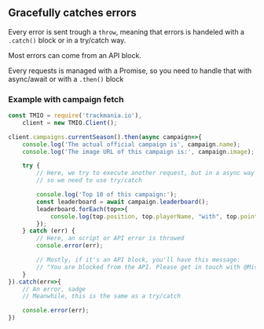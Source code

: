 ## Gracefully catches errors

Every error is sent trough a `throw`, meaning that errors is handeled with a `.catch()` block or in a try/catch way.

Most errors can come from an API block.

Every requests is managed with a Promise, so you need to handle that with async/await or with a `.then()` block

### Example with campaign fetch

```js
const TMIO = require('trackmania.io'),
    client = new TMIO.Client();

client.campaigns.currentSeason().then(async campaign=>{
    console.log('The actual official campaign is', campaign.name);
    console.log('The image URL of this campaign is:', campaign.image);

    try {
        // Here, we try to execute another request, but in a async way
        // so we need to use try/catch

        console.log('Top 10 of this campaign:');
        const leaderboard = await campaign.leaderboard();
        leaderboard.forEach(top=>{
            console.log(top.position, top.playerName, "with", top.points, "points");
        });
    } catch (err) {
        // Here, an script or API error is throwed
        console.error(err);

        // Mostly, if it's an API block, you'll have this message:
        // "You are blocked from the API. Please get in touch with @Miss#8888 on Discord: https://openplanet.nl/link/discord - or DM me on Twitter: https://twitter.com/codecatt -- For more information on third-party API usage, see the following page: https://openplanet.nl/tmio/api"
    }
}).catch(err=>{
    // An error, sadge
    // Meanwhile, this is the same as a try/catch

    console.error(err);
})
```